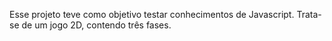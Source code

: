 Esse projeto teve como objetivo testar conhecimentos de Javascript.
Trata-se de um jogo 2D, contendo três fases.

